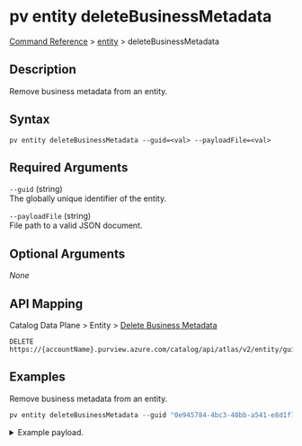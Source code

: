 # pv entity deleteBusinessMetadata
[Command Reference](../../../README.md#command-reference) > [entity](./main.md) > deleteBusinessMetadata

## Description
Remove business metadata from an entity.

## Syntax
```
pv entity deleteBusinessMetadata --guid=<val> --payloadFile=<val>
```

## Required Arguments
`--guid` (string)  
The globally unique identifier of the entity.

`--payloadFile` (string)  
File path to a valid JSON document.

## Optional Arguments
*None*

## API Mapping
Catalog Data Plane > Entity > [Delete Business Metadata](https://docs.microsoft.com/en-us/rest/api/purview/catalogdataplane/entity/delete-business-metadata)
```
DELETE https://{accountName}.purview.azure.com/catalog/api/atlas/v2/entity/guid/{guid}/businessmetadata
```

## Examples
Remove business metadata from an entity.
```powershell
pv entity deleteBusinessMetadata --guid "0e945784-4bc3-40bb-a541-e8d1f7c9bf50" --payloadFile "/path/to/file.json"
```
<details><summary>Example payload.</summary>
<p>

```json
{
    "myBizMetadata1": {
        "bizAttr1": "myBizMetaData1.bizAttr1"
    }
}
```
</p>
</details>